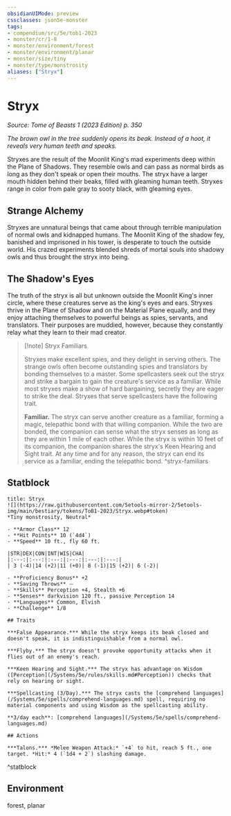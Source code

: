 ```yaml
---
obsidianUIMode: preview
cssclasses: json5e-monster
tags:
- compendium/src/5e/tob1-2023
- monster/cr/1-8
- monster/environment/forest
- monster/environment/planar
- monster/size/tiny
- monster/type/monstrosity
aliases: ["Stryx"]
---
```

# Stryx
*Source: Tome of Beasts 1 (2023 Edition) p. 350*  

*The brown owl in the tree suddenly opens its beak. Instead of a hoot, it reveals very human teeth and speaks.*

Stryxes are the result of the Moonlit King's mad experiments deep within the Plane of Shadows. They resemble owls and can pass as normal birds as long as they don't speak or open their mouths. The stryx have a larger mouth hidden behind their beaks, filled with gleaming human teeth. Stryxes range in color from pale gray to sooty black, with gleaming eyes.

## Strange Alchemy

Stryxes are unnatural beings that came about through terrible manipulation of normal owls and kidnapped humans. The Moonlit King of the shadow fey, banished and imprisoned in his tower, is desperate to touch the outside world. His crazed experiments blended shreds of mortal souls into shadowy owls and thus brought the stryx into being.

## The Shadow's Eyes

The truth of the stryx is all but unknown outside the Moonlit King's inner circle, where these creatures serve as the king's eyes and ears. Stryxes thrive in the Plane of Shadow and on the Material Plane equally, and they enjoy attaching themselves to powerful beings as spies, servants, and translators. Their purposes are muddied, however, because they constantly relay what they learn to their mad creator.

> [!note] Stryx Familiars
> 
> Stryxes make excellent spies, and they delight in serving others. The strange owls often become outstanding spies and translators by bonding themselves to a master. Some spellcasters seek out the stryx and strike a bargain to gain the creature's service as a familiar. While most stryxes make a show of hard bargaining, secretly they are eager to strike the deal. Stryxes that serve spellcasters have the following trait.
> 
> **Familiar.** The stryx can serve another creature as a familiar, forming a magic, telepathic bond with that willing companion. While the two are bonded, the companion can sense what the stryx senses as long as they are within 1 mile of each other. While the stryx is within 10 feet of its companion, the companion shares the stryx's Keen Hearing and Sight trait. At any time and for any reason, the stryx can end its service as a familiar, ending the telepathic bond.
^stryx-familiars

## Statblock

```ad-statblock
title: Stryx
![](https://raw.githubusercontent.com/5etools-mirror-2/5etools-img/main/bestiary/tokens/ToB1-2023/Stryx.webp#token)
*Tiny monstrosity, Neutral*

- **Armor Class** 12
- **Hit Points** 10 (`4d4`)
- **Speed** 10 ft., fly 60 ft.

|STR|DEX|CON|INT|WIS|CHA|
|:---:|:---:|:---:|:---:|:---:|:---:|
| 3 (-4)|14 (+2)|11 (+0)| 8 (-1)|15 (+2)| 6 (-2)|

- **Proficiency Bonus** +2
- **Saving Throws** ⏤
- **Skills** Perception +4, Stealth +6
- **Senses** darkvision 120 ft., passive Perception 14
- **Languages** Common, Elvish
- **Challenge** 1/8

## Traits

***False Appearance.*** While the stryx keeps its beak closed and doesn't speak, it is indistinguishable from a normal owl.

***Flyby.*** The stryx doesn't provoke opportunity attacks when it flies out of an enemy's reach.

***Keen Hearing and Sight.*** The stryx has advantage on Wisdom ([Perception](/Systems/5e/rules/skills.md#Perception)) checks that rely on hearing or sight.

***Spellcasting (3/Day).*** The stryx casts the [comprehend languages](/Systems/5e/spells/comprehend-languages.md) spell, requiring no material components and using Wisdom as the spellcasting ability.

**3/day each**: [comprehend languages](/Systems/5e/spells/comprehend-languages.md)

## Actions

***Talons.*** *Melee Weapon Attack:* `+4` to hit, reach 5 ft., one target. *Hit:* 4 (`1d4 + 2`) slashing damage.
```
^statblock

## Environment

forest, planar